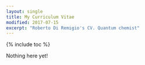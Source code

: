 ```yaml
---
layout: single
title: My Curriculum Vitae
modified: 2017-07-15
excerpt: "Roberto Di Remigio's CV. Quantum chemist"
---
```


{% include toc %}

Nothing here yet!
